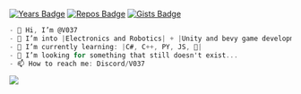 [![Years Badge](https://badges.pufler.dev/years/V037)](https://badges.pufler.dev)  [![Repos Badge](https://badges.pufler.dev/repos/V037)](https://badges.pufler.dev)  [![Gists Badge](https://badges.pufler.dev/gists/V037)](https://badges.pufler.dev)

```cs
- 👋 Hi, I’m @V037
- 👀 I’m into |Electronics and Robotics| + |Unity and bevy game development|
- 🌱 I’m currently learning: |C#, C++, PY, JS, 🦀|
- 💞️ I’m looking for something that still doesn't exist...
- 📫 How to reach me: Discord/V037
```

<img id="result" style="display: block;" src="https://count.getloli.com/get/@V037?theme=rule34">
